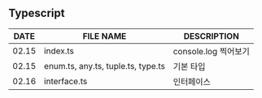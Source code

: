## Typescript
|DATE|FILE NAME|DESCRIPTION|
|---|---|---|
|02.15|index.ts|console.log 찍어보기|
|02.15|enum.ts, any.ts, tuple.ts, type.ts|기본 타입|
|02.16|interface.ts|인터페이스|
